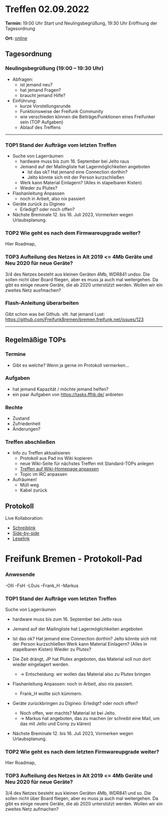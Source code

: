 # Treffen 02.09.2022

**Termin:** 19:00 Uhr Start und Neulingsbegrüßung, 19:30 Uhr Eröffnung der Tagesordnung

**Ort:** [online](https://bremen.freifunk.net/to/videokonf)

## Tagesordnung
### Neulingsbegrüßung (19:00 – 19:30 Uhr)

- Abfragen:
    - ist jemand neu?
    - hat jemand Fragen?
    - braucht jemand Hilfe?
- Einführung:
    - kurze Vorstellungsrunde
    - Funktionsweise der Freifunk Community
    - wie verschieden können die Beiträge/Funktionen eines Freifunker sein (TOP Aufgaben)
    - Ablauf des Treffens

---
### TOP1 Stand der Aufträge vom letzten Treffen
- Suche von Lagerräumen
    - hardware muss bis zum 16. September bei Jelto raus
    - Jemand auf der Mailingliste hat Lagermöglichkeiten angeboten
      - Ist das ok? Hat jemand eine Connection dorthin?
      - Jelto könnte sich mit der Person kurzschließen
    - Werk kann Material Einlagern? (Alles in stapelbaren Kisten)
    - Wieder zu Plutex?
- Flashanleitung Anpassen
    - noch in Arbeit, also nix passiert
- Geräte zurück zu Digineo
    - Erledigt? oder noch offen?
- Nächste Breminale 12. bis 16. Juli 2023, Vormerken wegen Urlaubsplanung.

### TOP2 Wie geht es nach dem Firmwareupgrade weiter?
Hier Roadmap,

### TOP3 Aufteilung des Netzes in Alt 2019 <= 4Mb Geräte und Neu 2020 für neue Geräte?
3/4 des Netzes besteht aus kleinen Geräten 4Mb, WDR841 undso. Die sollen nicht über Board fliegen, aber es muss ja auch mal weitergehen. Da gibt es einige neuere Geräte, die ab 2020 unterstützt werden. Wollen wir ein zweites Netz ausfmachen?

### Flash-Anleitung überarbeiten

Gibt schon was bei Github.
vllt. hat jemand Lust: https://github.com/FreifunkBremen/bremen.freifunk.net/issues/123



---
## Regelmäßige TOPs

### Termine

- Gibt es welche? Wenn ja gerne im Protokoll vermerken...

### Aufgaben

- hat jemand Kapazität / möchte jemand helfen?
- ein paar Aufgaben von https://tasks.ffhb.de/ anbieten

### Rechte

- Zustand
- Zufriedenheit
- Änderungen?

### Treffen abschließen

- Info zu Treffen aktualisieren
  - Protokoll aus Pad ins Wiki kopieren
  - neue Wiki-Seite für nächstes Treffen mit Standard-TOPs anlegen
  - [Treffen auf Wiki-Homepage anpassen](https://wiki.bremen.freifunk.net/Home)
  - Topic im IRC anpassen
- Aufräumen!
  - Müll weg
  - Kabel zurück

## Protokoll

Live Kollaboration:

* [Schreiblink](https://hackmd.io/AwDgnA7ATArKC0BGGBjAzPALAUzSeARgYgGzxQAmEFFwiKBEKAhkA===?edit)
* [Side-by-side](https://hackmd.io/AwDgnA7ATArKC0BGGBjAzPALAUzSeARgYgGzxQAmEFFwiKBEKAhkA===?both)
* [Leselink](https://hackmd.io/AwDgnA7ATArKC0BGGBjAzPALAUzSeARgYgGzxQAmEFFwiKBEKAhkA===?view)

# Freifunk Bremen - Protokoll-Pad

### Anwesende
-Olli
-FsH
-L0uis
-Frank_H
-Markus

### TOP1 Stand der Aufträge vom letzten Treffen
Suche von Lagerräumen
- hardware muss bis zum 16. September bei Jelto raus
- Jemand auf der Mailingliste hat Lagermöglichkeiten angeboten
- Ist das ok? Hat jemand eine Connection dorthin?
Jelto könnte sich mit der Person kurzschließen
Werk kann Material Einlagern? (Alles in stapelbaren Kisten)
Wieder zu Plutex?
- Die Zeit drängt, JP hat Plutex angeboten, das Material soll nun dort wieder eingelagert werden.
    - -> Entscheidung: wir wollen das Material also zu Plutex bringen


- Flashanleitung Anpassen: noch in Arbeit, also nix passiert.
    - Frank_H wollte sich kümmern.

- Geräte zurückbringen zu Digineo: Erledigt? oder noch offen?
    - Noch offen, wer machts? Material ist bei Jelto.
    - -> Markus hat angeboten, das zu machen (er schreibt eine Mail, um das mit Jelto und Corny zu klären)

- Nächste Breminale 12. bis 16. Juli 2023, Vormerken wegen Urlaubsplanung.


### TOP2 Wie geht es nach dem letzten Firmwareupgrade weiter?
Hier Roadmap,

### TOP3 Aufteilung des Netzes in Alt 2019 <= 4Mb Geräte und Neu 2020 für neue Geräte?
3/4 des Netzes besteht aus kleinen Geräten 4Mb, WDR841 und so. Die sollen nicht über Board fliegen, aber es muss ja auch mal weitergehen. Da gibt es einige neuere Geräte, die ab 2020 unterstützt werden. Wollen wir ein zweites Netz aufmachen?
